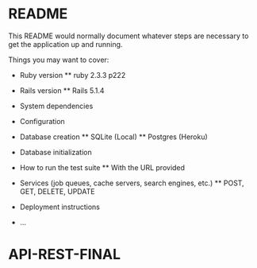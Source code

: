 # README

This README would normally document whatever steps are necessary to get the
application up and running.

Things you may want to cover:

* Ruby version
  ** ruby 2.3.3 p222
* Rails version
  ** Rails 5.1.4

* System dependencies

* Configuration

* Database creation
  ** SQLite (Local)
  ** Postgres (Heroku)

* Database initialization

* How to run the test suite
  ** With the URL provided

* Services (job queues, cache servers, search engines, etc.)
  ** POST, GET, DELETE, UPDATE
 
* Deployment instructions
  

* ...
# API-REST-FINAL
